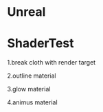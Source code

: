 # Unreal

# ShaderTest

1.break cloth with render target

2.outline material

3.glow material

4.animus material


